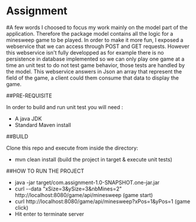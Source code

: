 # Assignment

#A few words
I choosed to focus my work mainly on the model part of the application. Therefore the package model contains all the logic for a minesweep game to be played.
In order to make it more fun, I exposed a webservice that we can access through POST and GET requests. However this webservice isn't fully developped as for example there is no persistence in database implemented so we can only play one game at a time an unit test to do not test game behavior, those tests are handled by the model.
This webservice answers in Json an array that represent the field of the game, a client could them consume that data to display the game.


##PRE-REQUISITE

In order to build and run unit test you will need :
  * A java JDK
  * Standard Maven install
  
##BUILD

Clone this repo and execute from inside the directory:
* mvn clean install   (build the project in target & execute unit tests)
  
  
##HOW TO RUN THE PROJECT
 * java -jar target/com.assignment-1.0-SNAPSHOT.one-jar.jar
 * curl --data "xSize=3&ySize=3&nbMines=2" http://localhost:8080/game/api/minesweep  (game start)
 * curl http://localhost:8080/game/api/minesweep?xPos=1&yPos=1 (game click)
 * Hit enter to terminate server



